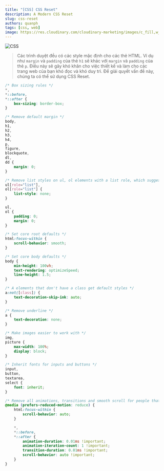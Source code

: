 ```yaml
---
title: "[CSS] CSS Reset"
description: A Modern CSS Reset
slug: css-reset
authors: quanph
tags: [css, web]
image: https://res.cloudinary.com/cloudinary-marketing/images/c_fill,w_807/f_auto,q_auto/v1649718594/Web_Assets/blog/working_with_css_22218720ab/working_with_css_22218720ab-jpg?_i=AA
---
```


![CSS](https://res.cloudinary.com/cloudinary-marketing/images/c_fill,w_807/f_auto,q_auto/v1649718594/Web_Assets/blog/working_with_css_22218720ab/working_with_css_22218720ab-jpg?_i=AA)

> Các trình duyệt đều có các style mặc định cho các thẻ HTML. Ví dụ như `margin` và `padding` của thẻ `h1` sẽ khác với `margin` và `padding` của thẻ `p`. Điều này sẽ gây khó khăn cho việc thiết kế và làm cho các trang web của bạn khó đọc và khó duy trì. Để giải quyết vấn đề này, chúng ta có thể sử dụng CSS Reset.

<!--truncate-->

```css
/* Box sizing rules */
*,
*::before,
*::after {
    box-sizing: border-box;
}

/* Remove default margin */
body,
h1,
h2,
h3,
h4,
p,
figure,
blockquote,
dl,
dd {
    margin: 0;
}

/* Remove list styles on ul, ol elements with a list role, which suggests default styling will be removed */
ul[role="list"],
ol[role="list"] {
    list-style: none;
}

ul,
ol {
    padding: 0;
    margin: 0;
}

/* Set core root defaults */
html:focus-within {
    scroll-behavior: smooth;
}

/* Set core body defaults */
body {
    min-height: 100vh;
    text-rendering: optimizeSpeed;
    line-height: 1.5;
}

/* A elements that don't have a class get default styles */
a:not([class]) {
    text-decoration-skip-ink: auto;
}

/* Remove underline */
a {
    text-decoration: none;
}

/* Make images easier to work with */
img,
picture {
    max-width: 100%;
    display: block;
}

/* Inherit fonts for inputs and buttons */
input,
button,
textarea,
select {
    font: inherit;
}

/* Remove all animations, transitions and smooth scroll for people that prefer not to see them */
@media (prefers-reduced-motion: reduce) {
    html:focus-within {
        scroll-behavior: auto;
    }

    *,
    *::before,
    *::after {
        animation-duration: 0.01ms !important;
        animation-iteration-count: 1 !important;
        transition-duration: 0.01ms !important;
        scroll-behavior: auto !important;
    }
}
```
